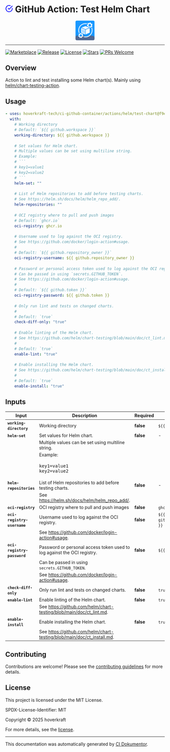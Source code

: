<!-- header:start -->

# ![Icon](data:image/svg+xml;base64,PHN2ZyB4bWxucz0iaHR0cDovL3d3dy53My5vcmcvMjAwMC9zdmciIHdpZHRoPSIyNCIgaGVpZ2h0PSIyNCIgdmlld0JveD0iMCAwIDI0IDI0IiBmaWxsPSJub25lIiBzdHJva2U9ImN1cnJlbnRDb2xvciIgc3Ryb2tlLXdpZHRoPSIyIiBzdHJva2UtbGluZWNhcD0icm91bmQiIHN0cm9rZS1saW5lam9pbj0icm91bmQiIGNsYXNzPSJmZWF0aGVyIGZlYXRoZXItY2hlY2stY2lyY2xlIiBjb2xvcj0iYmx1ZSI+PHBhdGggZD0iTTIyIDExLjA4VjEyYTEwIDEwIDAgMSAxLTUuOTMtOS4xNCI+PC9wYXRoPjxwb2x5bGluZSBwb2ludHM9IjIyIDQgMTIgMTQuMDEgOSAxMS4wMSI+PC9wb2x5bGluZT48L3N2Zz4=) GitHub Action: Test Helm Chart

<div align="center">
  <img src="../../../.github/logo.svg" width="60px" align="center" alt="Test Helm Chart" />
</div>

---

<!-- header:end -->

<!-- badges:start -->

[![Marketplace](https://img.shields.io/badge/Marketplace-test--helm--chart-blue?logo=github-actions)](https://github.com/marketplace/actions/test-helm-chart)
[![Release](https://img.shields.io/github/v/release/hoverkraft-tech/ci-github-container)](https://github.com/hoverkraft-tech/ci-github-container/releases)
[![License](https://img.shields.io/github/license/hoverkraft-tech/ci-github-container)](http://choosealicense.com/licenses/mit/)
[![Stars](https://img.shields.io/github/stars/hoverkraft-tech/ci-github-container?style=social)](https://img.shields.io/github/stars/hoverkraft-tech/ci-github-container?style=social)
[![PRs Welcome](https://img.shields.io/badge/PRs-welcome-brightgreen.svg)](https://github.com/hoverkraft-tech/ci-github-container/blob/main/CONTRIBUTING.md)

<!-- badges:end -->

<!-- overview:start -->

## Overview

Action to lint and test installing some Helm chart(s).
Mainly using [helm/chart-testing-action](https://github.com/helm/chart-testing-action).

<!-- overview:end -->

<!-- usage:start -->

## Usage

````yaml
- uses: hoverkraft-tech/ci-github-container/actions/helm/test-chart@f9e149b6cdfa8443994994f10085691a57b8cf0e # 0.27.1
  with:
    # Working directory
    # Default: `${{ github.workspace }}`
    working-directory: ${{ github.workspace }}

    # Set values for Helm chart.
    # Multiple values can be set using multiline string.
    # Example:
    # ```
    # key1=value1
    # key2=value2
    # ```
    helm-set: ""

    # List of Helm repositories to add before testing charts.
    # See https://helm.sh/docs/helm/helm_repo_add/.
    helm-repositories: ""

    # OCI registry where to pull and push images
    # Default: `ghcr.io`
    oci-registry: ghcr.io

    # Username used to log against the OCI registry.
    # See https://github.com/docker/login-action#usage.
    #
    # Default: `${{ github.repository_owner }}`
    oci-registry-username: ${{ github.repository_owner }}

    # Password or personal access token used to log against the OCI registry.
    # Can be passed in using `secrets.GITHUB_TOKEN`.
    # See https://github.com/docker/login-action#usage.
    #
    # Default: `${{ github.token }}`
    oci-registry-password: ${{ github.token }}

    # Only run lint and tests on changed charts.
    #
    # Default: `true`
    check-diff-only: "true"

    # Enable linting of the Helm chart.
    # See https://github.com/helm/chart-testing/blob/main/doc/ct_lint.md.
    #
    # Default: `true`
    enable-lint: "true"

    # Enable installing the Helm chart.
    # See https://github.com/helm/chart-testing/blob/main/doc/ct_install.md.
    #
    # Default: `true`
    enable-install: "true"
````

<!-- usage:end -->

<!-- inputs:start -->

## Inputs

| **Input**                   | **Description**                                                                         | **Required** | **Default**                      |
| --------------------------- | --------------------------------------------------------------------------------------- | ------------ | -------------------------------- |
| **`working-directory`**     | Working directory                                                                       | **false**    | `${{ github.workspace }}`        |
| **`helm-set`**              | Set values for Helm chart.                                                              | **false**    | -                                |
|                             | Multiple values can be set using multiline string.                                      |              |                                  |
|                             | Example:                                                                                |              |                                  |
|                             | <!-- textlint-disable --><pre>key1=value1&#13;key2=value2</pre><!-- textlint-enable --> |              |                                  |
| **`helm-repositories`**     | List of Helm repositories to add before testing charts.                                 | **false**    | -                                |
|                             | See <https://helm.sh/docs/helm/helm_repo_add/>.                                         |              |                                  |
| **`oci-registry`**          | OCI registry where to pull and push images                                              | **false**    | `ghcr.io`                        |
| **`oci-registry-username`** | Username used to log against the OCI registry.                                          | **false**    | `${{ github.repository_owner }}` |
|                             | See <https://github.com/docker/login-action#usage>.                                     |              |                                  |
| **`oci-registry-password`** | Password or personal access token used to log against the OCI registry.                 | **false**    | `${{ github.token }}`            |
|                             | Can be passed in using `secrets.GITHUB_TOKEN`.                                          |              |                                  |
|                             | See <https://github.com/docker/login-action#usage>.                                     |              |                                  |
| **`check-diff-only`**       | Only run lint and tests on changed charts.                                              | **false**    | `true`                           |
| **`enable-lint`**           | Enable linting of the Helm chart.                                                       | **false**    | `true`                           |
|                             | See <https://github.com/helm/chart-testing/blob/main/doc/ct_lint.md>.                   |              |                                  |
| **`enable-install`**        | Enable installing the Helm chart.                                                       | **false**    | `true`                           |
|                             | See <https://github.com/helm/chart-testing/blob/main/doc/ct_install.md>.                |              |                                  |

<!-- inputs:end -->

<!-- secrets:start -->
<!-- secrets:end -->

<!-- outputs:start -->
<!-- outputs:end -->

<!-- examples:start -->
<!-- examples:end -->

<!--
// jscpd:ignore-start
-->

<!-- contributing:start -->

## Contributing

Contributions are welcome! Please see the [contributing guidelines](https://github.com/hoverkraft-tech/ci-github-container/blob/main/CONTRIBUTING.md) for more details.

<!-- contributing:end -->

<!-- security:start -->
<!-- security:end -->

<!-- license:start -->

## License

This project is licensed under the MIT License.

SPDX-License-Identifier: MIT

Copyright © 2025 hoverkraft

For more details, see the [license](http://choosealicense.com/licenses/mit/).

<!-- license:end -->

<!-- generated:start -->

---

This documentation was automatically generated by [CI Dokumentor](https://github.com/hoverkraft-tech/ci-dokumentor).

<!-- generated:end -->

<!--
// jscpd:ignore-end
-->
